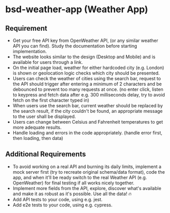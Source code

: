# bsd-weather-app (Weather App)

## Requirement

* Get your free API key from OpenWeather API, (or any similar weather API you can find). Study the documentation before starting implementation.
* The website looks similar to the design (Desktop and Mobile) and is available for users through a link.
* On the initial page load, weather for either hardcoded city (e.g. London) is shown or geolocation logic checks which city should be presented.
* Users can check the weather of cities using the search bar, request to the API should trigger after entering a minimum of 2 characters and be debounced to prevent too many requests at once. (no enter click, listen to keypress and fetch data after e.g. 300 milliseconds delay, try to avoid fetch on the first character typed in)
* When users use the search bar, current weather should be replaced by the search result, if the city couldn't be found, an appropriate message to the user shall be displayed.
* Users can change between Celsius and Fahrenheit temperatures to get more adequate results.
* Handle loading and errors in the code appropriately. (handle error first, then loading, then data)

## Additional Requirements

* To avoid working on a real API and burning its daily limits, implement a mock server first (try to recreate original schema/data format), code the app, and when it'll be ready switch to the real Weather API (e.g. OpenWeather) for final testing if all works nicely together.
* Implement more fields from the API, explore, discover what's available and make it as robust as it's possible. Use all the data! 🔥
* Add API tests to your code, using e.g. jest.
* Add e2e tests to your code, using e.g. cypress.